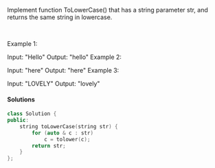 Implement function ToLowerCase() that has a string parameter str, and returns the same string in lowercase.

 

Example 1:

Input: "Hello"
Output: "hello"
Example 2:

Input: "here"
Output: "here"
Example 3:

Input: "LOVELY"
Output: "lovely"

#### Solutions

```c++
class Solution {
public:
    string toLowerCase(string str) {
        for (auto & c : str)
            c = tolower(c);
        return str;
    }
};
```